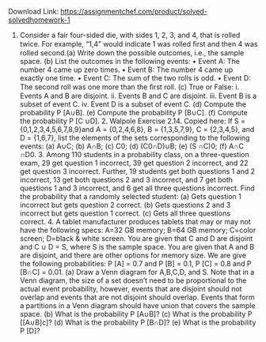 Download Link: https://assignmentchef.com/product/solved-solvedhomework-1
<br>
1. Consider a fair four-sided die, with sides 1, 2, 3, and 4, that is rolled twice. For example, “1,4” would indicate 1 was rolled ﬁrst and then 4 was rolled second.(a) Write down the possible outcomes, i.e., the sample space. (b) List the outcomes in the following events: • Event A: The number 4 came up zero times. • Event B: The number 4 came up exactly one time. • Event C: The sum of the two rolls is odd. • Event D: The second roll was one more than the ﬁrst roll. (c) True or False: i. Events A and B are disjoint. ii. Events B and C are disjoint. iii. Event B is a subset of event C. iv. Event D is a subset of event C. (d) Compute the probability P [A∪B]. (e) Compute the probability P [B∪C]. (f) Compute the probability P [C ∪D]. 2. Walpole Exercise 2.14. Copied here: If S = {0,1,2,3,4,5,6,7,8,9}and A = {0,2,4,6,8}, B = {1,3,5,7,9}, C = {2,3,4,5}, and D = {1,6,7}, list the elements of the sets corresponding to the following events: (a) A∪C; (b) A∩B; (c) C0; (d) (C0∩D)∪B; (e) (S ∩C)0; (f) A∩C ∩D0. 3. Among 110 students in a probability class, on a three-question exam, 29 get question 1 incorrect, 39 get question 2 incorrect, and 22 get question 3 incorrect. Further, 19 students get both questions 1 and 2 incorrect, 13 get both questions 2 and 3 incorrect, and 7 get both questions 1 and 3 incorrect, and 6 get all three questions incorrect. Find the probability that a randomly selected student: (a) Gets question 1 incorrect but gets question 2 correct. (b) Gets questions 2 and 3 incorrect but gets question 1 correct. (c) Gets all three questions correct. 4. A tablet manufacturer produces tablets that may or may not have the following specs: A=32 GB memory; B=64 GB memory; C=color screen; D=black &amp; white screen. You are given that C and D are disjoint and C ∪ D = S, where S is the sample space. You are given that A and B are disjoint, and there are other options for memory size. We are give the following probabilities: P [A] = 0.7 and P [B] = 0.1, P [C] = 0.8 and P [B∩C] = 0.01. (a) Draw a Venn diagram for A,B,C,D, and S. Note that in a Venn diagram, the size of a set doesn’t need to be proportional to the actual event probability, however, events that are disjoint should not overlap and events that are not disjoint should overlap. Events that form a partitions in a Venn diagram should have union that covers the sample space. (b) What is the probability P [A∪B]? (c) What is the probability P [[A∪B]c]? (d) What is the probability P [B∩D]? (e) What is the probability P [D]?